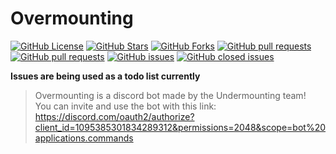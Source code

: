 # Overmounting
[![GitHub License](https://img.shields.io/github/license/mrbobai/Overmounting?style=flat-square)](https://github.com/mrbobai/Overmounting/blob/master/LICENSE)
[![GitHub Stars](https://img.shields.io/github/stars/mrbobai/Overmounting?style=flat-square)](https://github.com/mrbobai/Overmounting/stargazers)
[![GitHub Forks](https://img.shields.io/github/forks/mrbobai/Overmounting?style=flat-square)](https://github.com/mrbobai/Overmounting/network/members)
[![GitHub pull requests](https://img.shields.io/github/issues-pr-closed/mrbobai/Overmounting?style=flat-square&color=green)](https://github.com/your-username/your-repository/pulls)
[![GitHub pull requests](https://img.shields.io/github/issues-pr/mrbobai/Overmounting?style=flat-square)](https://github.com/your-username/your-repository/pulls)
[![GitHub issues](https://img.shields.io/github/issues/mrbobai/Overmounting?style=flat-square)](https://github.com/your-username/your-repository/issues)
[![GitHub closed issues](https://img.shields.io/github/issues-closed/mrbobai/Overmounting?style=flat-square)](https://github.com/mrbobai/Overmounting/issues?q=is%3Aissue+is%3Aclosed)

**Issues are being used as a todo list currently**

> Overmounting is a discord bot made by the Undermounting team!<br>
> You can invite and use the bot with this link: https://discord.com/oauth2/authorize?client_id=1095385301834289312&permissions=2048&scope=bot%20applications.commands
